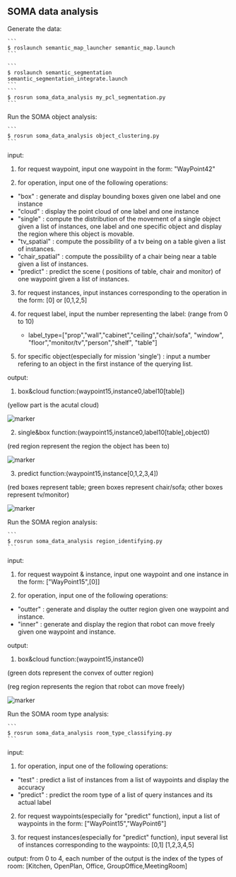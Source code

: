 SOMA data analysis 
------------------
Generate the data:

    ```
    $ roslaunch semantic_map_launcher semantic_map.launch 
    ```

    ```
    $ roslaunch semantic_segmentation semantic_segmentation_integrate.launch 
    ```
    ```
    $ rosrun soma_data_analysis my_pcl_segmentation.py 
    ```
Run the SOMA object analysis:

    ```
    $ rosrun soma_data_analysis object_clustering.py 
    ```
input:

1. for request waypoint, input one waypoint in the form: "WayPoint42"

2. for operation, input one of the following operations:
  * "box"    :  generate and display bounding boxes given one label and one instance
  * "cloud"  :  display the point cloud of one label and one instance
  * "single" :  compute the distribution of the movement of a single object given a list of instances, one label and one specific object and display the region where this object is movable.
  * "tv_spatial" : compute the possibility of a tv being on a table given a list of instances.
  * "chair_spatial" : compute the possibility of a chair being near a table given a list of instances.
  * "predict" : predict the scene ( positions of table, chair and monitor) of one waypoint given a list of instances.

3. for request instances, input instances corresponding to the operation in the form: [0] or [0,1,2,5]

4. for request label, input the number representing the label: (range from 0 to 10)

   * label_type=["prop","wall","cabinet","ceiling","chair/sofa", "window", "floor","monitor/tv","person","shelf", "table"]

5. for specific object(especially for mission 'single') : input a number refering to an object in the first instance of the querying list.

output:

1. box&cloud function:(waypoint15,instance0,label10[table])

(yellow part is the acutal cloud)

![marker](https://raw.githubusercontent.com/duanby/soma/data_analysis/soma_data_analysis/images/box&cloud.png)

2. single&box function:(waypoint15,instance0,label10[table],object0)

(red region represent the region the object has been to)

![marker](https://raw.githubusercontent.com/duanby/soma/data_analysis/soma_data_analysis/images/single.png)

3. predict function:(waypoint15,instance[0,1,2,3,4])

(red boxes represent table; green boxes represent chair/sofa; other boxes represent tv/monitor)

![marker](https://raw.githubusercontent.com/duanby/soma/data_analysis/soma_data_analysis/images/predict.png)

Run the SOMA region analysis:

    ```
    $ rosrun soma_data_analysis region_identifying.py 
    ```
input:

1. for request waypoint & instance, input one waypoint and one instance in the form: ["WayPoint15",[0]]

2. for operation, input one of the following operations: 
  * "outter"    :  generate and display the outter region given one waypoint and instance.
  * "inner"     :  generate and display the region that robot can move freely given one waypoint and    instance.

output:

1. box&cloud function:(waypoint15,instance0)

(green dots represent the convex of outter region)

(reg region represents the region that robot can move freely)

![marker](https://raw.githubusercontent.com/duanby/soma/data_analysis/soma_data_analysis/images/roi.png)

Run the SOMA room type analysis:

    ```
    $ rosrun soma_data_analysis room_type_classifying.py 
    ```
input:

1. for operation, input one of the following operations: 
  * "test"    :  predict a list of instances from a list of waypoints and display the accuracy
  * "predict" :  predict the room type of a list of query instances and its actual label

2. for request waypoints(especially for "predict" function), input a list of waypoints in the form: ["WayPoint15","WayPoint6"]

3. for request instances(especially for "predict" function), input several list of instances corresponding to the waypoints: [0,1] [1,2,3,4,5]

output:
from 0 to 4, each number of the output is the index of the types of room:
[Kitchen, OpenPlan, Office, GroupOffice,MeetingRoom]

